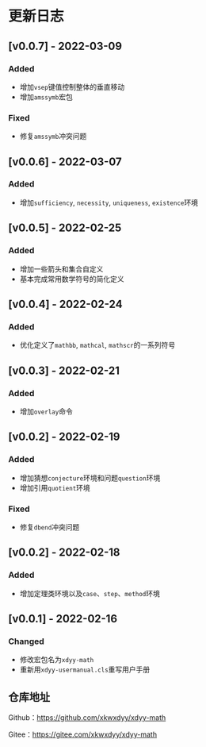 # 更新日志

## [v0.0.7] - 2022-03-09

### Added

- 增加`vsep`键值控制整体的垂直移动
- 增加`amssymb`宏包

### Fixed

- 修复`amssymb`冲突问题

## [v0.0.6] - 2022-03-07

### Added

- 增加`sufficiency`, `necessity`, `uniqueness`, `existence`环境

## [v0.0.5] - 2022-02-25

### Added
- 增加一些箭头和集合自定义
- 基本完成常用数学符号的简化定义

## [v0.0.4] - 2022-02-24

### Added
- 优化定义了`mathbb`, `mathcal`, `mathscr`的一系列符号

## [v0.0.3] - 2022-02-21
### Added
- 增加`overlay`命令


## [v0.0.2] - 2022-02-19
### Added
- 增加猜想`conjecture`环境和问题`question`环境
- 增加引用`quotient`环境


### Fixed
- 修复`dbend`冲突问题

## [v0.0.2] - 2022-02-18
### Added
- 增加定理类环境以及`case`、`step`、`method`环境

## [v0.0.1] - 2022-02-16

### Changed
- 修改宏包名为`xdyy-math`
- 重新用`xdyy-usermanual.cls`重写用户手册


## 仓库地址

Github：https://github.com/xkwxdyy/xdyy-math

Gitee：https://gitee.com/xkwxdyy/xdyy-math

